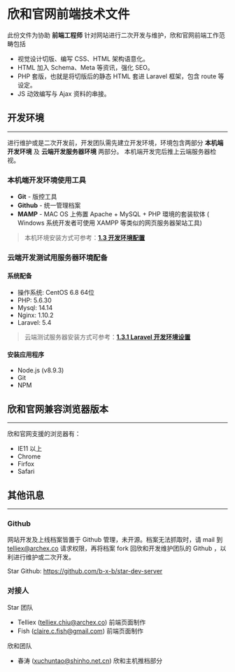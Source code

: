 # 欣和官网前端技术文件

此份文件为协助 **前端工程师** 针对网站进行二次开发与维护，欣和官网前端工作范畴包括 
- 视觉设计切版、编写 CSS、HTML 架构语意化。 
- HTML 加入 Schema、Meta 等资讯，强化 SEO。
- PHP 套版，也就是将切版后的静态 HTML 套进 Laravel 框架，包含 route 等设定。
- JS 动效编写与 Ajax 资料的串接。

## 开发环境
---

进行维护或是二次开发前，开发团队需先建立开发环境，环境包含两部分 **本机端开发环境** 及 **云端开发服务器环境** 两部分。
本机端开发完后推上云端服务器检视。

### 本机端开发环境使用工具

- **Git** - 版控工具
- **Github** - 统一管理档案
- **MAMP** - MAC OS 上佈置 Apache + MySQL + PHP 環境的套装软体 ( Windows 系统开发者可使用 XAMPP 等类似的网页服务器架站工具)

> 本机环境安装方式可参考：[**1.3 开发环境配置**](/setting.md)

### 云端开发测试用服务器环境配备

#### 系统配备

- 操作系统: CentOS 6.8 64位
- PHP: 5.6.30 
- Mysql: 14.14
- Nginx: 1.10.2
- Laravel: 5.4

> 云端测试服务器安装方式可参考：[**1.3.1 Laravel 开发环境设置**](/setting-laravel.md)

#### 安装应用程序

- Node.js (v8.9.3)
- Git
- NPM 

## 欣和官网兼容浏览器版本
---

欣和官网支援的浏览器有：

- IE11 以上
- Chrome
- Firfox
- Safari

## 其他讯息
---

### Github

网站开发及上线档案皆置于 Github 管理，未开源。档案无法抓取时，请 mail 到 telliex@archex.co 请求权限，再将档案 fork 回欣和开发维护团队的 Github ，以利进行维护或二次开发。

Star Github: https://github.com/b-x-b/star-dev-server

### 对接人

Star 团队
- Telliex (telliex.chiu@archex.co) 前端页面制作
- Fish (claire.c.fish@gmail.com) 前端页面制作

欣和团队
- 春涛 (xuchuntao@shinho.net.cn) 欣和主机推档部分





















